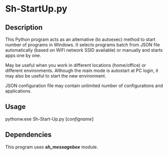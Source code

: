 # Sh-StartUp.py
## Description
This Python program acts as an alternative (to autoexec) method to start number of programs in Windows.
It selects programs batch from JSON file automatically (based on WiFi network SSID available) or 
manually and starts apps one by one.

May be useful when you work in different locations (home/office) or different environments.
Although the main mode is autostart at PC login, it may also be useful to start the new environment.

JSON configuration file may contain unlimited number of configurations and applications.

## Usage
pythonw.exe Sh-Start-Up.py \[*configname*]

## Dependencies
This program uses ***sh_messagebox*** module.
